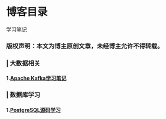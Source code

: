 # 博客目录
学习笔记

### 版权声明：本文为博主原创文章，未经博主允许不得转载。

### | 大数据相关
#### 1.[Apache Kafka学习笔记](https://ex34toway.github.io/bigdata/kafka)

### |  数据库学习
#### 1.[PostgreSQL源码学习](https://ex34toway.github.io/database/postgresql)

